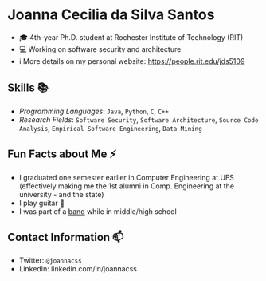 # Joanna Cecilia da Silva Santos

<!--
**ceciliajoanna/ceciliajoanna** is a ✨ _special_ ✨ repository because its `README.md` (this file) appears on your GitHub profile.

Here are some ideas to get you started:

- 🔭 I’m currently working on ...
- 🌱 I’m currently learning ...
- 👯 I’m looking to collaborate on ...
- 🤔 I’m looking for help with ...
- 💬 Ask me about ...
- 📫 How to reach me: ...
- 😄 Pronouns: ...
- ⚡ Fun fact: ...
-->


- 🎓  4th-year Ph.D. student at Rochester Institute of Technology (RIT)
- 💻  Working on software security and architecture
- ℹ️  More details on my personal website: https://people.rit.edu/jds5109



## Skills 📚
- *Programming Languages*: `Java`, `Python`, `C`, `C++`
- *Research Fields*:  `Software Security`, `Software Architecture`, `Source Code Analysis`, `Empirical Software Engineering`, `Data Mining`

## Fun Facts about Me ⚡
- I graduated one semester earlier in Computer Engineering at UFS (effectively making me the 1st alumni in Comp. Engineering at the university - and the state)
- I play guitar 🎸
- I was part of a [band](https://www.youtube.com/watch?v=dHqs8XlOXfo) while in middle/high school 

## Contact Information  📫
- Twitter: `@joannacss`
- LinkedIn: linkedin.com/in/joannacss

